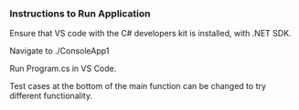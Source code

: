 ### Instructions to Run Application
Ensure that VS code with the C# developers kit is installed, with .NET SDK.

Navigate to ./ConsoleApp1

Run Program.cs in VS Code. 

Test cases at the bottom of the main function can be changed to try different functionality. 
